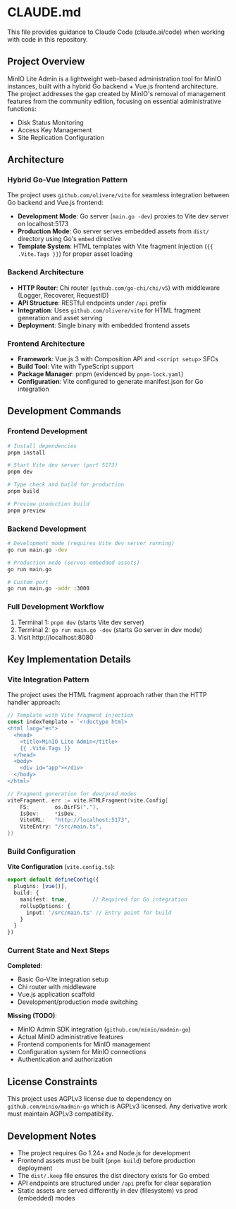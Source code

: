 # CLAUDE.md

This file provides guidance to Claude Code (claude.ai/code) when working with code in this repository.

## Project Overview

MinIO Lite Admin is a lightweight web-based administration tool for MinIO instances, built with a hybrid Go backend + Vue.js frontend architecture. The project addresses the gap created by MinIO's removal of management features from the community edition, focusing on essential administrative functions:

- Disk Status Monitoring
- Access Key Management  
- Site Replication Configuration

## Architecture

### Hybrid Go-Vue Integration Pattern

The project uses `github.com/olivere/vite` for seamless integration between Go backend and Vue.js frontend:

- **Development Mode**: Go server (`main.go -dev`) proxies to Vite dev server on localhost:5173
- **Production Mode**: Go server serves embedded assets from `dist/` directory using Go's `embed` directive
- **Template System**: HTML templates with Vite fragment injection (`{{ .Vite.Tags }}`) for proper asset loading

### Backend Architecture

- **HTTP Router**: Chi router (`github.com/go-chi/chi/v5`) with middleware (Logger, Recoverer, RequestID)
- **API Structure**: RESTful endpoints under `/api` prefix
- **Integration**: Uses `github.com/olivere/vite` for HTML fragment generation and asset serving
- **Deployment**: Single binary with embedded frontend assets

### Frontend Architecture

- **Framework**: Vue.js 3 with Composition API and `<script setup>` SFCs
- **Build Tool**: Vite with TypeScript support
- **Package Manager**: pnpm (evidenced by `pnpm-lock.yaml`)
- **Configuration**: Vite configured to generate manifest.json for Go integration

## Development Commands

### Frontend Development
```bash
# Install dependencies
pnpm install

# Start Vite dev server (port 5173)
pnpm dev

# Type check and build for production
pnpm build

# Preview production build
pnpm preview
```

### Backend Development
```bash
# Development mode (requires Vite dev server running)
go run main.go -dev

# Production mode (serves embedded assets)
go run main.go

# Custom port
go run main.go -addr :3000
```

### Full Development Workflow
1. Terminal 1: `pnpm dev` (starts Vite dev server)
2. Terminal 2: `go run main.go -dev` (starts Go server in dev mode)
3. Visit http://localhost:8080

## Key Implementation Details

### Vite Integration Pattern

The project uses the HTML fragment approach rather than the HTTP handler approach:

```go
// Template with Vite fragment injection
const indexTemplate = `<!doctype html>
<html lang="en">
  <head>
    <title>MinIO Lite Admin</title>
    {{ .Vite.Tags }}
  </head>
  <body>
    <div id="app"></div>
  </body>
</html>`

// Fragment generation for dev/prod modes
viteFragment, err := vite.HTMLFragment(vite.Config{
    FS:        os.DirFS("."),
    IsDev:     *isDev,
    ViteURL:   "http://localhost:5173",
    ViteEntry: "/src/main.ts",
})
```

### Build Configuration

**Vite Configuration** (`vite.config.ts`):
```typescript
export default defineConfig({
  plugins: [vue()],
  build: {
    manifest: true,        // Required for Go integration
    rollupOptions: {
      input: '/src/main.ts' // Entry point for build
    }
  }
})
```

### Current State and Next Steps

**Completed**:
- Basic Go-Vite integration setup
- Chi router with middleware
- Vue.js application scaffold
- Development/production mode switching

**Missing (TODO)**:
- MinIO Admin SDK integration (`github.com/minio/madmin-go`)
- Actual MinIO administrative features
- Frontend components for MinIO management
- Configuration system for MinIO connections
- Authentication and authorization

## License Constraints

This project uses AGPLv3 license due to dependency on `github.com/minio/madmin-go` which is AGPLv3 licensed. Any derivative work must maintain AGPLv3 compatibility.

## Development Notes

- The project requires Go 1.24+ and Node.js for development
- Frontend assets must be built (`pnpm build`) before production deployment
- The `dist/.keep` file ensures the dist directory exists for Go embed
- API endpoints are structured under `/api` prefix for clear separation
- Static assets are served differently in dev (filesystem) vs prod (embedded) modes